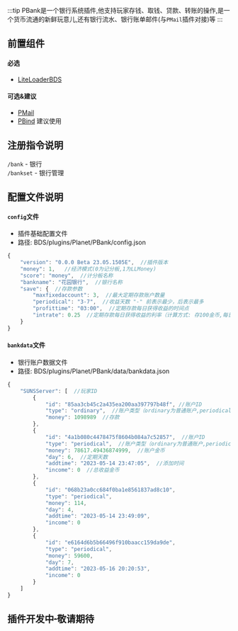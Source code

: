 :::tip
PBank是一个银行系统插件,他支持玩家存钱、取钱、贷款、转账的操作,是一个货币流通的新鲜玩意儿,还有银行流水、银行账单邮件(与`PMail`插件对接)等
:::

## 前置组件
#### 必选
- [LiteLoaderBDS](https://www.minebbs.com/liteloader/)

#### 可选&建议
- [PMail](https://www.minebbs.com/resources/pmail.5820/)
- [PBind](https://www.minebbs.com/resources/pbind.4211/) 建议使用

## 注册指令说明
`/bank` - 银行  
`/bankset` - 银行管理	

## 配置文件说明

#### `config`文件

- 插件基础配置文件
- 路径: BDS/plugins/Planet/PBank/config.json
```js
{
    "version": "0.0.0 Beta 23.05.1505E",  //插件版本
    "money": 1,   //经济模式(0为记分板,1为LLMoney)
    "score": "money",  //计分板名称
    "bankname": "花园银行",  //银行名称
    "save": {  //存款参数
        "maxfixedaccount": 3,  //最大定期存款账户数量
        "periodical": "3-7",  //收益天数 "-" 前表示最少，后表示最多
        "profittime": "03:00",  //定期存款每日获得收益的时间点
        "intrate": 0.25  //定期存款每日获得收益的利率（计算方式: 存100金币,每日可获得0.25金币的收益)
    }
}
```

#### `bankdata`文件

- 银行账户数据文件
- 路径: BDS/plugins/Planet/PBank/data/bankdata.json
```js
{
    "SUNSServer": [  //玩家ID
        {
            "id": "85aa3cb45c2a435ea200aa397797b48f", //账户ID
            "type": "ordinary",  //账户类型（ordinary为普通账户,periodical为定期账户)
            "money": 1098989  //存款
        },
        {
            "id": "4a1b080c4478475f8604b084a7c52857",  //账户ID
            "type": "periodical",  //账户类型（ordinary为普通账户,periodical为定期账户)
            "money": 78617.49436874999,  //账户金币
            "day": 6,  //定期天数
            "addtime": "2023-05-14 23:47:05",  //添加时间
            "income": 0  //总收益金币
        },
        {
            "id": "068b23a0cc684f0ba1e8561837ad8c10",
            "type": "periodical",
            "money": 114,
            "day": 4,
            "addtime": "2023-05-14 23:49:09",
            "income": 0
        },
        {
            "id": "e6164d6b5b66496f910baacc159da9de",
            "type": "periodical",
            "money": 59600,
            "day": 7,
            "addtime": "2023-05-16 20:20:53",
            "income": 0
        }
    ]
}
```

## 插件开发中~~·~~敬请期待